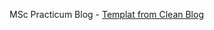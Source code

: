 MSc Practicum Blog - [Templat from Clean Blog](http://startbootstrap.com/template-overviews/clean-blog/)
